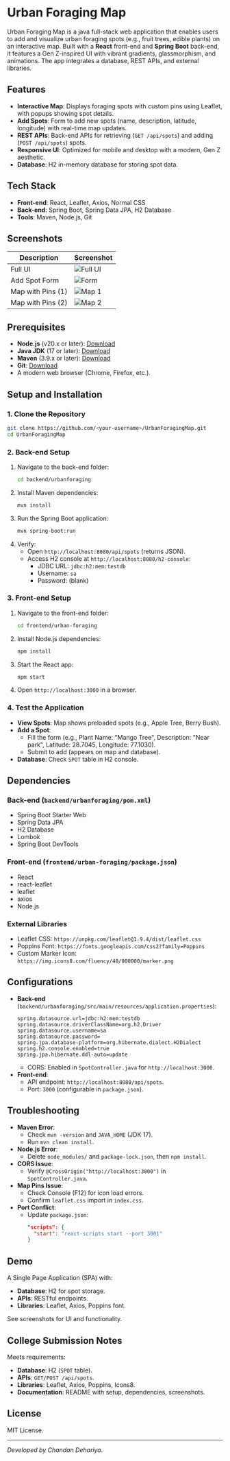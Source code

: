 # Urban Foraging Map

Urban Foraging Map is a java full-stack web application that enables users to add and visualize urban foraging spots (e.g., fruit trees, edible plants) on an interactive map. Built with a **React** front-end and **Spring Boot** back-end, it features a Gen Z-inspired UI with vibrant gradients, glassmorphism, and animations. The app integrates a database, REST APIs, and external libraries.

## Features
- **Interactive Map**: Displays foraging spots with custom pins using Leaflet, with popups showing spot details.
- **Add Spots**: Form to add new spots (name, description, latitude, longitude) with real-time map updates.
- **REST APIs**: Back-end APIs for retrieving (`GET /api/spots`) and adding (`POST /api/spots`) spots.
- **Responsive UI**: Optimized for mobile and desktop with a modern, Gen Z aesthetic.
- **Database**: H2 in-memory database for storing spot data.

## Tech Stack
- **Front-end**: React, Leaflet, Axios, Normal CSS
- **Back-end**: Spring Boot, Spring Data JPA, H2 Database
- **Tools**: Maven, Node.js, Git

## Screenshots
| Description | Screenshot |
|-------------|------------|
| Full UI | ![Full UI](screenshots/uii.png) |
| Add Spot Form | ![Form](screenshots/formmm.png) |
| Map with Pins (1) | ![Map 1](screenshots/mappp.png) |
| Map with Pins (2) | ![Map 2](screenshots/mapp2.png) |

## Prerequisites
- **Node.js** (v20.x or later): [Download](https://nodejs.org/)
- **Java JDK** (17 or later): [Download](https://www.oracle.com/java/technologies/javase-jdk17-downloads.html)
- **Maven** (3.9.x or later): [Download](https://maven.apache.org/download.cgi)
- **Git**: [Download](https://git-scm.com/)
- A modern web browser (Chrome, Firefox, etc.).

## Setup and Installation
### 1. Clone the Repository
```bash
git clone https://github.com/<your-username>/UrbanForagingMap.git
cd UrbanForagingMap
```

### 2. Back-end Setup
1. Navigate to the back-end folder:
   ```bash
   cd backend/urbanforaging
   ```
2. Install Maven dependencies:
   ```bash
   mvn install
   ```
3. Run the Spring Boot application:
   ```bash
   mvn spring-boot:run
   ```
4. Verify:
   - Open `http://localhost:8080/api/spots` (returns JSON).
   - Access H2 console at `http://localhost:8080/h2-console`:
     - JDBC URL: `jdbc:h2:mem:testdb`
     - Username: `sa`
     - Password: (blank)

### 3. Front-end Setup
1. Navigate to the front-end folder:
   ```bash
   cd frontend/urban-foraging
   ```
2. Install Node.js dependencies:
   ```bash
   npm install
   ```
3. Start the React app:
   ```bash
   npm start
   ```
4. Open `http://localhost:3000` in a browser.

### 4. Test the Application
- **View Spots**: Map shows preloaded spots (e.g., Apple Tree, Berry Bush).
- **Add a Spot**:
  - Fill the form (e.g., Plant Name: "Mango Tree", Description: "Near park", Latitude: 28.7045, Longitude: 77.1030).
  - Submit to add (appears on map and database).
- **Database**: Check `SPOT` table in H2 console.

## Dependencies
### Back-end (`backend/urbanforaging/pom.xml`)
- Spring Boot Starter Web
- Spring Data JPA
- H2 Database
- Lombok
- Spring Boot DevTools

### Front-end (`frontend/urban-foraging/package.json`)
- React
- react-leaflet
- leaflet
- axios
- Node.js

### External Libraries
- Leaflet CSS: `https://unpkg.com/leaflet@1.9.4/dist/leaflet.css`
- Poppins Font: `https://fonts.googleapis.com/css2?family=Poppins`
- Custom Marker Icon: `https://img.icons8.com/fluency/48/000000/marker.png`

## Configurations
- **Back-end** (`backend/urbanforaging/src/main/resources/application.properties`):
  ```properties
  spring.datasource.url=jdbc:h2:mem:testdb
  spring.datasource.driverClassName=org.h2.Driver
  spring.datasource.username=sa
  spring.datasource.password=
  spring.jpa.database-platform=org.hibernate.dialect.H2Dialect
  spring.h2.console.enabled=true
  spring.jpa.hibernate.ddl-auto=update
  ```
  - CORS: Enabled in `SpotController.java` for `http://localhost:3000`.
- **Front-end**:
  - API endpoint: `http://localhost:8080/api/spots`.
  - Port: `3000` (configurable in `package.json`).

## Troubleshooting
- **Maven Error**:
  - Check `mvn -version` and `JAVA_HOME` (JDK 17).
  - Run `mvn clean install`.
- **Node.js Error**:
  - Delete `node_modules/` and `package-lock.json`, then `npm install`.
- **CORS Issue**:
  - Verify `@CrossOrigin("http://localhost:3000")` in `SpotController.java`.
- **Map Pins Issue**:
  - Check Console (F12) for icon load errors.
  - Confirm `leaflet.css` import in `index.css`.
- **Port Conflict**:
  - Update `package.json`:
    ```json
    "scripts": {
      "start": "react-scripts start --port 3001"
    }
    ```

## Demo
A Single Page Application (SPA) with:
- **Database**: H2 for spot storage.
- **APIs**: RESTful endpoints.
- **Libraries**: Leaflet, Axios, Poppins font.

See screenshots for UI and functionality.

## College Submission Notes
Meets requirements:
- **Database**: H2 (`SPOT` table).
- **APIs**: `GET/POST /api/spots`.
- **Libraries**: Leaflet, Axios, Poppins, Icons8.
- **Documentation**: README with setup, dependencies, screenshots.

## License
MIT License.

---
*Developed by Chandan Dehariya.*
